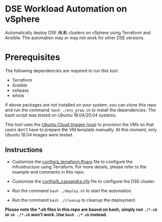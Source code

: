 # DSE Workload Automation on vSphere

Automatically deploy DSE (**6.8**) clusters on vSphere using Terraform and Ansible. The automation may or may not work for other DSE versions.

# Prerequisites

The following dependencies are required to run this tool:
- Terraform
- Ansible
- sshpass
- whois

If above packages are not installed on your system, you can clone this repo and run the command: `bash ./env_prep.sh` to install the dependencies. The bash script was tested on Ubuntu 18.04/20.04 systems.  

This tool uses the [Ubuntu Cloud Images (ova)](https://cloud-images.ubuntu.com/) to provision the VMs so that users don't have to prepare the VM template manually. At this moment, only Ubuntu 18.04 images were tested.

## Instructions
 - Customize the [config/a_terraform.tfvars](https://github.com/xweichu/dse_automation/blob/main/config/a_terraform.tfvars) file to configure the infrustructure using Terraform. For more details, please refer to the example and comments in this repo.

 - Customize the [config/b_cassandra.cfg](https://github.com/xweichu/dse_automation/blob/main/config/b_cassandra.cfg) file to configure the DSE cluster.

 - Run the command `bash ./deploy.sh` to start the automation. 
 
 - Run the command `bash ./cleanup` to cleanup the deployment.

**Please note the \*.sh files in this repo are based on bash, simply run `./*.sh` or `sh ./*.sh` won't work. Use `bash ./*.sh` instead.**
